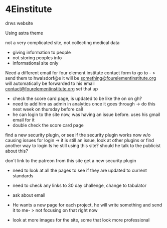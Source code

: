 # 4Einstitute
drws website

Using astra theme

not a very complicated site, 
not collecting medical data

- giving information to people
- not storing peoples info 
- informational site only

Need a different email for four element institute contact form to go to - > send them to  hwalsdorf@e it will be something@fourelementinstitute.org will automatically be forwarded to his email contact@fourelementinstitute.org set that up

- check the score card page, is updated to be like the on on gh?
- need to add him as admin in analytics once it goes through -> do this next week on thursday before call
- he can login to the site now, was having an issue before.  uses his gmail email for it
- double check the score card page


find a new security plugin, or see if the security plugin works now w/o causing issues for login -> it is still an issue, look at other plugins or find another way to login
Is he still using this site? should he talk to the publicist about this?

don't link to the patreon from this site
get a new security plugin

- need to look at all the pages to see if they are updated to current standards


- need to check any links to 30 day challenge, change to tabulator

- ask about email 


- He wants a new page for each project, he will write something and send it to me- > not focusing on that right now

- look at more images for the site, some that look more professional
